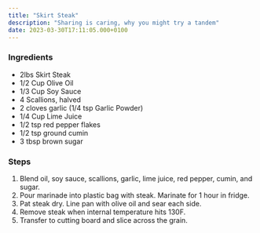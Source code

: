```yaml
---
title: "Skirt Steak"
description: "Sharing is caring, why you might try a tandem"
date: 2023-03-30T17:11:05.000+0100
---
```


### Ingredients

*   2lbs Skirt Steak
*   1/2 Cup Olive Oil
*   1/3 Cup Soy Sauce
*   4 Scallions, halved
*   2 cloves garlic (1/4 tsp Garlic Powder)
*   1/4 Cup Lime Juice
*   1/2 tsp red pepper flakes
*   1/2 tsp ground cumin
*   3 tbsp brown sugar

### Steps

1.  Blend oil, soy sauce, scallions, garlic, lime juice, red pepper, cumin, and sugar.
2.  Pour marinade into plastic bag with steak. Marinate for 1 hour in fridge.
3.  Pat steak dry. Line pan with olive oil and sear each side.
4.  Remove steak when internal temperature hits 130F.
5.  Transfer to cutting board and slice across the grain.